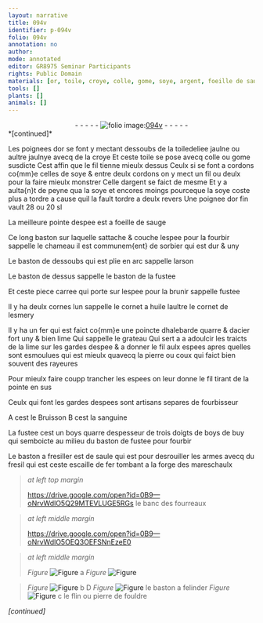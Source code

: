 ```yaml
---
layout: narrative
title: 094v
identifier: p-094v
folio: 094v
annotation: no
author:
mode: annotated
editor: GR8975 Seminar Participants
rights: Public Domain
materials: [or, toile, croye, colle, gome, soye, argent, foeille de sauge, sorbier, huile, esmery, fer, acier, pierre, coux, sanguine, boys, boys de buy, saule, fresil, escaille de fer, flin, pierre de fouldre]
tools: []
plants: []
animals: []
---
```


<div class="folio" align="center">- - - - - <a href="http://gallica.bnf.fr/ark:/12148/btv1b10500001g/f194.image" target="_blank"><img src="https://cu-mkp.github.io/2017-workshop-edition/assets/photo-icon.png" alt="folio image: " style="display:inline-block; margin-bottom:-3px;"/>094v</a> - - - - - </div>   
*[continued]*
  
Les poignees d<span class="m">or</span> se font y mectant dessoubs de la <span class="m">toile</span>deliee jaulne ou aultre jaulnye avecq de la <span class="m">croye</span> Et ceste <span class="m">toile</span> se pose avecq <span class="m">colle</span> ou <span class="m">gome</span> susdicte Cest affin que le fil tienne mieulx dessus Ceulx si se font a cordons co{mm}e celles de <span class="m">soye</span> & entre deulx cordons on y mect un fil ou deulx pour la faire mieulx monstrer Celle d<span class="m">argent</span> se faict de mesme Et y a aulta{n}t de peyne qua la <span class="m">soye</span> et encores moings pourceque la <span class="m">soye</span> coste plus a tordre a cause quil la fault tordre a deulx revers Une poignee d<span class="m">or</span> fin vault 28 ou 20 sl
 
La meilleure pointe despee est a <span class="m">foeille de sauge</span>
 
Ce long baston sur laquelle sattache & couche lespee pour la fourbir sappelle le chameau il est communem{ent} de <span class="m">sorbier</span> qui est dur & uny
 
Le baston de dessoubs qui est plie en arc sappelle larson
 
Le baston de dessus sappelle le baston de la fustee
 
Et ceste piece carree qui porte sur lespee pour la brunir sappelle fustee
 
Il y ha deulx cornes lun sappelle le cornet a <span class="m">huile</span> laultre le cornet de l<span class="m">esmery</span>
 
Il y ha un <span class="m">fer</span> qui est faict co{mm}e une poincte dhalebarde quarre & d<span class="m">acier</span> fort uny & bien lime Qui sappelle le grateau Qui sert a a adoulcir les traicts de la lime sur les gardes despee & a donner le fil aulx espees apres quelles sont esmoulues qui est mieulx quavecq la <span class="m">pierre</span> ou <span class="m">coux</span> qui faict bien souvent des rayeures
 
Pour mieulx faire coupp trancher les espees on leur donne le fil tirant de la pointe en sus
 
<span class="pro">Ceulx qui font les gardes despees</span> sont <span class="pro">artisans</span> separes de <span class="pro">fourbisseur</span>
 
A cest le Bruisson B cest la <span class="m">sanguine</span>
 
La fustee cest un <span class="m">boys</span> quarre despesseur de trois doigts de <span class="m">boys de buy</span> qui semboicte au milieu du baston de fustee pour fourbir
 
Le baston a fresiller est de <span class="m">saule</span> qui est pour desrouiller les armes avecq du <span class="m">fresil</span> qui est ceste <span class="m">escaille de fer</span> tombant a la forge des <span class="pro">mareschaulx</span>
 
> *at left top margin*
> 
>   https://drive.google.com/open?id=0B9—oNrvWdlO5Q29MTEVLUGE5RGs  le banc  des fourreaux 
 
> *at left middle margin*
> 
>   https://drive.google.com/open?id=0B9—oNrvWdlO5OEQ3OEFSNnEzeE0  
 
> *at left middle margin*
> 
>   
> *Figure*
> <a href="" target="_blank"><img src="https://cu-mkp.github.io/GR8975-edition/assets/photo-icon.png" alt="Figure" style="display:inline-block; margin-bottom:-3px;"/></a>
 a
> *Figure*
> <a href="" target="_blank"><img src="https://cu-mkp.github.io/GR8975-edition/assets/photo-icon.png" alt="Figure" style="display:inline-block; margin-bottom:-3px;"/></a>
 
> *Figure*
> <a href="" target="_blank"><img src="https://cu-mkp.github.io/GR8975-edition/assets/photo-icon.png" alt="Figure" style="display:inline-block; margin-bottom:-3px;"/></a>
b D 
> *Figure*
> <a href="" target="_blank"><img src="https://cu-mkp.github.io/GR8975-edition/assets/photo-icon.png" alt="Figure" style="display:inline-block; margin-bottom:-3px;"/></a>
 le baston  a felinder 
> *Figure*
> <a href="" target="_blank"><img src="https://cu-mkp.github.io/GR8975-edition/assets/photo-icon.png" alt="Figure" style="display:inline-block; margin-bottom:-3px;"/></a>
 c le <span class="m">flin</span> ou <span class="m">pierre de fouldre</span>
 
*[continued]*
 